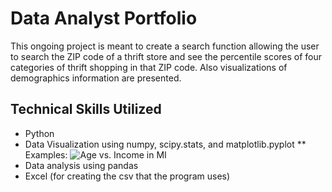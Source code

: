 # Data Analyst Portfolio
This ongoing project is meant to create a search function allowing the user to search the ZIP code of a thrift store and see the percentile scores of four categories of thrift shopping in that ZIP code. Also visualizations of demographics information are presented.

## Technical Skills Utilized
* Python
* Data Visualization using numpy, scipy.stats, and matplotlib.pyplot
** Examples: ![Age vs. Income in MI](https://github.com/aadams10046/Thrift-Store-Python-Project/blob/main/Age%20v%20Income%20in%20MI.png?raw=true)
* Data analysis using pandas
* Excel (for creating the csv that the program uses)
